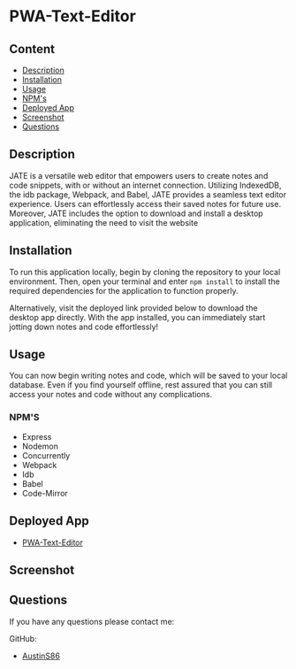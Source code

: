 # PWA-Text-Editor

## Content

- [Description](#description)
- [Installation](#installation)
- [Usage](#usage)
- [NPM's](#npms)
- [Deployed App](#deployed-app)
- [Screenshot](#screenshot)
- [Questions](#questions)

## Description

JATE is a versatile web editor that empowers users to create notes and code snippets, with or without an internet connection. Utilizing IndexedDB, the idb package, Webpack, and Babel, JATE provides a seamless text editor experience. Users can effortlessly access their saved notes for future use. Moreover, JATE includes the option to download and install a desktop application, eliminating the need to visit the website

## Installation

To run this application locally, begin by cloning the repository to your local environment. Then, open your terminal and enter `npm install` to install the required dependencies for the application to function properly.

Alternatively, visit the deployed link provided below to download the desktop app directly. With the app installed, you can immediately start jotting down notes and code effortlessly!

## Usage

You can now begin writing notes and code, which will be saved to your local database. Even if you find yourself offline, rest assured that you can still access your notes and code without any complications.

### NPM'S

- Express
- Nodemon
- Concurrently
- Webpack
- Idb
- Babel
- Code-Mirror

## Deployed App

- [PWA-Text-Editor](https://guarded-anchorage-60540.herokuapp.com/)

## Screenshot

## Questions

If you have any questions please contact me:

GitHub:

- [AustinS86](https://github.com/AustinS86)
